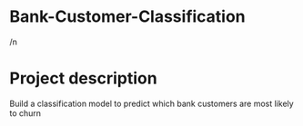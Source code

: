 # Bank-Customer-Classification

/n
# Project description
Build a classification model to predict which bank customers are most likely to churn
